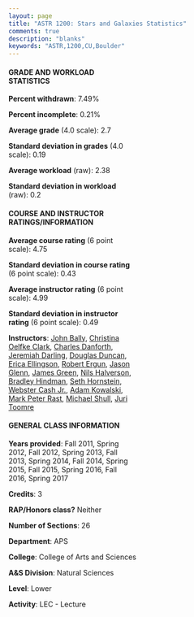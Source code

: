 ```yaml
---
layout: page
title: "ASTR 1200: Stars and Galaxies Statistics"
comments: true
description: "blanks"
keywords: "ASTR,1200,CU,Boulder"
---
```

<head>
<script src="https://ajax.googleapis.com/ajax/libs/jquery/2.1.3/jquery.min.js"></script>
<script src="https://dl.dropboxusercontent.com/s/pc42nxpaw1ea4o9/highcharts.js?dl=0"></script>
<!-- <script src="../assets/js/highcharts.js"></script> -->
<style type="text/css">@font-face {
	font-family: "Bebas Neue";
	src: url(https://www.filehosting.org/file/details/544349/BebasNeue Regular.otf) format("opentype");
	}
	h1.Bebas { 
		font-family: "Bebas Neue", Verdana, Tahoma;
	}
</style>
</head>
<body>
	<div id="container" style="float: right; width: 45%; height: 88%; margin-left: 2.5%; margin-right: 2.5%;"></div>
	<script language="JavaScript">
		$(document).ready(function() {
		var chart = {type: 'column'};
		var title = {text: 'Grade Distribution'};
		var xAxis = {categories: ['A','B','C','D','F'],crosshair: true};
		var yAxis = {min: 0,title: {text: 'Percentage'}};
		var tooltip = {headerFormat: '<center><b><span style="font-size:20px">{point.key}</span></b></center>',
		               pointFormat: '<td style="padding:0"><b>{point.y:.1f}%</b></td>',
		               footerFormat: '</table>',shared: true,useHTML: true};
		var plotOptions = {column: {pointPadding: 0.0,borderWidth: 0}};  
		var credits = {enabled: false};var series= [{name: 'Percent',data: [25.51,36.37,26.45,7.41,4.25,]}];
		var json = {};
		json.chart = chart;
		json.title = title;
		json.tooltip = tooltip;
		json.xAxis = xAxis;
		json.yAxis = yAxis;  
		json.series = series;
		json.plotOptions = plotOptions;  
		json.credits = credits;
		$('#container').highcharts(json);
	});
	</script>
</body>
			   
#### GRADE AND WORKLOAD STATISTICS

**Percent withdrawn**: 7.49%

**Percent incomplete**: 0.21%

**Average grade** (4.0 scale): 2.7

**Standard deviation in grades** (4.0 scale): 0.19

**Average workload** (raw): 2.38

**Standard deviation in workload** (raw): 0.2

#### COURSE AND INSTRUCTOR RATINGS/INFORMATION

**Average course rating** (6 point scale): 4.75

**Standard deviation in course rating** (6 point scale): 0.43

**Average instructor rating** (6 point scale): 4.99

**Standard deviation in instructor rating** (6 point scale): 0.49

**Instructors**: <a href='../../instructors/John_Bally'>John Bally</a>, <a href='../../instructors/Christina_Oelfke_Clark'>Christina Oelfke Clark</a>, <a href='../../instructors/Charles_Danforth'>Charles Danforth</a>, <a href='../../instructors/Jeremiah_Darling'>Jeremiah Darling</a>, <a href='../../instructors/Douglas_Duncan'>Douglas Duncan</a>, <a href='../../instructors/Erica_Ellingson'>Erica Ellingson</a>, <a href='../../instructors/Robert_Ergun'>Robert Ergun</a>, <a href='../../instructors/Jason_Glenn'>Jason Glenn</a>, <a href='../../instructors/James_Green'>James Green</a>, <a href='../../instructors/Nils_Halverson'>Nils Halverson</a>, <a href='../../instructors/Bradley_Hindman'>Bradley Hindman</a>, <a href='../../instructors/Seth_Hornstein'>Seth Hornstein</a>, <a href='../../instructors/Webster_Cash_Jr.'>Webster Cash Jr.</a>, <a href='../../instructors/Adam_Kowalski'>Adam Kowalski</a>, <a href='../../instructors/Mark_Peter_Rast'>Mark Peter Rast</a>, <a href='../../instructors/Michael_Shull'>Michael Shull</a>, <a href='../../instructors/Juri_Toomre'>Juri Toomre</a>

#### GENERAL CLASS INFORMATION

**Years provided**: Fall 2011, Spring 2012, Fall 2012, Spring 2013, Fall 2013, Spring 2014, Fall 2014, Spring 2015, Fall 2015, Spring 2016, Fall 2016, Spring 2017

**Credits**: 3

**RAP/Honors class?** Neither

**Number of Sections**: 26

**Department**: APS

**College**: College of Arts and Sciences

**A&S Division**: Natural Sciences

**Level**: Lower

**Activity**: LEC - Lecture
